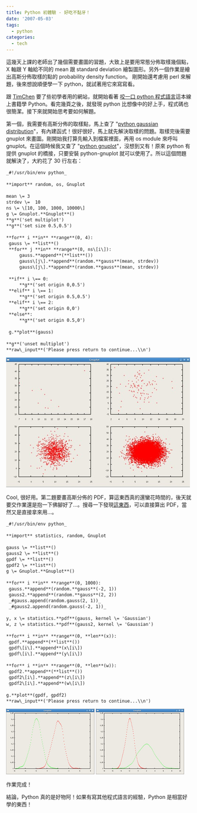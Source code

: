 ```yaml
---
title: Python 初體驗 - 好吃不黏牙！
date: '2007-05-03'
tags:
  - python
categories:
  - tech
---
```

這幾天上課的老師出了幾個需要畫圖的習題，大致上是要用常態分佈取樣幾個點，X 軸跟 Y 軸給不同的 mean 跟 standard deviation 繪製圖形。另外一個作業是繪出高斯分佈取樣的點的 probability density function。 剛開始還考慮用 perl 來解題，後來想說順便學一下 python，就試著用它來寫寫看。  
  
跟 [TimChen](http://timchen119.blogspot.com/) 要了些初學者用的網站，就開始看著 [咬一口 python 程式語言](http://limodou.51boo.com/book/8/)這本線上書籍學 Python。看完幾頁之後，就發現 python 比想像中的好上手，程式碼也很簡潔。接下來就開始思考要如何解題。  
  
第一個，我需要有高斯分佈的取樣點，馬上查了 "[python gaussian distribution](http://www.google.com.tw/search?q=python+gaussian+distribution)"，有內建函式！很好很好，馬上就先解決取樣的問題。取樣完後需要 gnuplot 來畫圖。剛開始我打算先輸入到檔案裡面，再用 os module 來呼叫 gnuplot。在這個時候我又查了 "[python gnuplot](http://www.google.com.tw/search?q=python+gnuplot)"，沒想到又有！原來 python 有提供 gnuplot 的橋接，只要安裝 python-gnuplot 就可以使用了。所以這個問題就解決了，大約花了 30 行左右：  
  
```
_#!/usr/bin/env python_  
  
**import** random, os, Gnuplot  
  
mean \= 3  
strdev \=  10  
ns \= \[10, 100, 1000, 10000\]  
g \= Gnuplot.**Gnuplot**()  
**g**('set multiplot')  
**g**('set size 0.5,0.5')  
  
**for** i **in** **range**(0, 4):  
 gauss \= **list**()  
 **for** j **in** **range**(0, ns\[i\]):  
     gauss.**append**(**list**())  
     gauss\[j\].**append**(random.**gauss**(mean, strdev))  
     gauss\[j\].**append**(random.**gauss**(mean, strdev))  
  
 **if** i \== 0:  
     **g**('set origin 0,0.5')  
 **elif** i \== 1:  
     **g**('set origin 0.5,0.5')  
 **elif** i \== 2:  
     **g**('set origin 0,0')  
 **else**:  
     **g**('set origin 0.5,0')  
  
 g.**plot**(gauss)  
  
**g**('unset multiplot')  
**raw\_input**('Please press return to continue...\\n') 
```  
  
[![Screenshot-Gnuplot](images/0.jpg)](http://www.flickr.com/photos/yurenju/482615464/ "Photo Sharing")  
  
Cool, 很好用。第二題要畫高斯分佈的 PDF，算這東西真的還蠻花時間的，後天就要交作業還是抱一下佛腳好了…。搜尋一下發現[這東西](http://bonsai.ims.u-tokyo.ac.jp/%7Emdehoon/software/python/Statistics/)，可以直接算出 PDF，當然又是直接拿來用…。  
  
```
_#!/usr/bin/env python_  
  
**import** statistics, random, Gnuplot  
  
gauss \= **list**()  
gauss2 \= **list**()  
gpdf \= **list**()  
gpdf2 \= **list**()  
g \= Gnuplot.**Gnuplot**()  
  
**for** i **in** **range**(0, 1000):  
 gauss.**append**(random.**gauss**(-2, 1))  
 gauss2.**append**(random.**gauss**(2, 2))  
 _#gauss.append(random.gauss(2, 1))_  
 _#gauss2.append(random.gauss(-2, 1))_  
  
y, x \= statistics.**pdf**(gauss, kernel \= 'Gaussian')  
w, z \= statistics.**pdf**(gauss2, kernel \= 'Gaussian')  
  
**for** i **in** **range**(0, **len**(x)):  
 gpdf.**append**(**list**())  
 gpdf\[i\].**append**(x\[i\])  
 gpdf\[i\].**append**(y\[i\])  
  
**for** i **in** **range**(0, **len**(w)):  
 gpdf2.**append**(**list**())  
 gpdf2\[i\].**append**(z\[i\])  
 gpdf2\[i\].**append**(w\[i\])  
  
g.**plot**(gpdf, gpdf2)  
**raw\_input**('Please press return to continue...\\n') 
```  
  
[![Screenshot-Gnuplot-1](images/1.jpg)](http://www.flickr.com/photos/yurenju/482615466/ "Photo Sharing") [![Screenshot-Gnuplot-2](images/2.jpg)](http://www.flickr.com/photos/yurenju/482615468/ "Photo Sharing")  
  
作業完成！  
  
結論，Python 真的是好物阿！如果有寫其他程式語言的經驗，Python 是相當好學的東西！